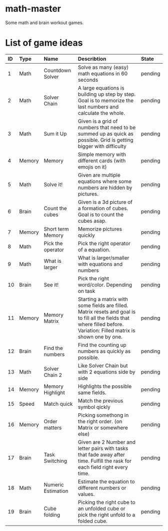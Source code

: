 # math-master
Some math and brain workout games.

# List of game ideas
|ID|Type|Name|Describtion|State|
|:-|:-|:-|:-|:-|
|1|Math|Countdown Solver|Solve as many (easy) math equations in 60 seconds|pending|
|2|Math|Solver Chain|A large equations is building up step by step. Goal is to memorize the last numbers and calculate the whole.|pending|
|3|Math|Sum it Up|Given is a grid of numbers that need to be summed up as quick as possible. Grid is getting bigger with difficulty|pending|
|4|Memory|Memory|Simple memory with different cards (with emojis on it)|pending|
|5|Math|Solve it!|Given are multiple equations where some numbers are hidden by pictures.|pending|
|6|Brain|Count the cubes|Given is a 3d picture of a formation of cubes. Goal is to count the cubes asap.|pending|
|7|Memory|Short term Memory|Memorize pictures quickly|pending|
|8|Math|Pick the operator|Pick the right operator of a equation.|pending|
|9|Math|What is larger|What is larger/smaller with equations and numbers|pending|
|10|Brain|See it!|Pick the right word/color. Depending on task|pending|
|11|Memory|Memory Matrix|Starting a matrix with some fields are filled. Matrix resets and goal is to fill all the fields that where filled before.</br>Variation: Filled matrix is shown one by one.|pending|
|12|Brain|Find the numbers|Find the counting up numbers as quickly as possible.|pending|
|13|Math|Solver Chain 2|Like Solver Chain but with 2 equations side by side|pending|
|14|Memory|Memory Highlight|Highlights the possible same fields.|pending|
|15|Speed|Match quick|Match the previous symbol qickly|pending|
|16|Memory|Order matters|Picking somethong in the right order. (on Matrix or somewhere else)|pending|
|17|Brain|Task Switching|Given are 2 Number and letter pairs with tasks that fade away after time. Fulfill the rask for each field right every time.|pending|
|18|Math|Numeric Estimation|Estimate the equation to different numbers or values.|pending|
|19|Brain|Cube folding|Picking the right cube to an unfolded cube or pick the right unfold to a folded cube.|pending|
